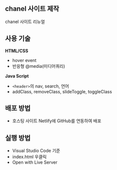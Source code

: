 ## chanel 사이트 제작
chanel 사이트 리뉴얼

## 사용 기술

**HTML/CSS**
- hover event
- 반응형 @media(미디어쿼리)

**Java Script**
- `<header>`의 nav, search, 언어
- addClass, removeClass, slideToggle, toggleClass

## 배포 방법
- 호스팅 사이트 Netlify에 GitHub를 연동하여 배포

## 실행 방법
- Visual Studio Code 기준
- index.html 우클릭
- Open with Live Server